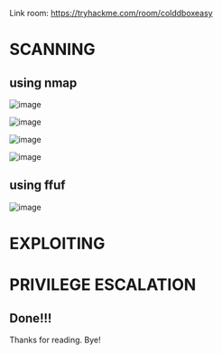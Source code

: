 Link room: https://tryhackme.com/room/colddboxeasy
# SCANNING
## using nmap
![image](https://github.com/nguyenngocdung18/tryhackme/assets/134156226/1070df2a-5a43-4e42-bf7e-2bc9393adc9d)

![image](https://github.com/nguyenngocdung18/tryhackme/assets/134156226/786e80ab-6365-4877-83e0-1458ffa6d0ed)

![image](https://github.com/nguyenngocdung18/tryhackme/assets/134156226/3dc825a8-bf6c-4f21-9405-56cf552961e2)

![image](https://github.com/nguyenngocdung18/tryhackme/assets/134156226/d4dce1c5-a016-4146-9ab3-16b0e5b4661a)

## using ffuf
![image](https://github.com/nguyenngocdung18/tryhackme/assets/134156226/bd4dfb49-f8be-4a2a-9bc2-b30019b8ad3d)

# EXPLOITING
# PRIVILEGE ESCALATION
## Done!!!
Thanks for reading. Bye!
